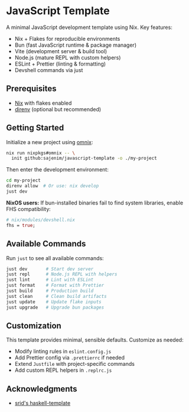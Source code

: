 # JavaScript Template

A minimal JavaScript development template using Nix. Key features:

- Nix + Flakes for reproducible environments
- Bun (fast JavaScript runtime & package manager)
- Vite (development server & build tool)
- Node.js (mature REPL with custom helpers)
- ESLint + Prettier (linting & formatting)
- Devshell commands via just

## Prerequisites

- [Nix](https://nixos.org/download.html) with flakes enabled
- [direnv](https://direnv.net/) (optional but recommended)

## Getting Started

Initialize a new project using [omnix](https://omnix.page):

```sh
nix run nixpkgs#omnix -- \
  init github:sajenim/javascript-template -o ./my-project
```

Then enter the development environment:

```sh
cd my-project
direnv allow  # Or use: nix develop
just dev
```

**NixOS users:** If bun-installed binaries fail to find system libraries, enable FHS compatibility:

```nix
# nix/modules/devshell.nix
fhs = true;
```

## Available Commands

Run `just` to see all available commands:

```sh
just dev       # Start dev server
just repl      # Node.js REPL with helpers
just lint      # Lint with ESLint
just format    # Format with Prettier
just build     # Production build
just clean     # Clean build artifacts
just update    # Update flake inputs
just upgrade   # Upgrade bun packages
```

## Customization

This template provides minimal, sensible defaults. Customize as needed:

- Modify linting rules in `eslint.config.js`
- Add Prettier config via `.prettierrc` if needed
- Extend `Justfile` with project-specific commands
- Add custom REPL helpers in `.replrc.js`

## Acknowledgments

- [srid's haskell-template](https://github.com/srid/haskell-template)
